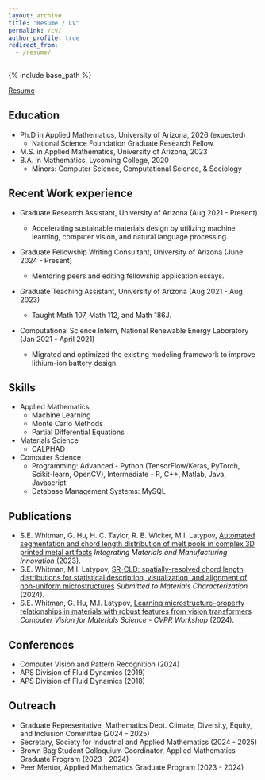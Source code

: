 ```yaml
---
layout: archive
title: "Resume / CV"
permalink: /cv/
author_profile: true
redirect_from:
  - /resume/
---
```


{% include base_path %}

[Resume](https://whishei.github.io/files/Whitman_Sheila_Resume.pdf)  

## Education
* Ph.D in Applied Mathematics, University of Arizona, 2026 (expected)
    * National Science Foundation Graduate Research Fellow
* M.S. in Applied Mathematics, University of Arizona, 2023
* B.A. in Mathematics, Lycoming College, 2020
    * Minors: Computer Science, Computational Science, & Sociology 

## Recent Work experience
* Graduate Research Assistant, University of Arizona (Aug 2021 - Present)
    * Accelerating sustainable materials design by utilizing machine learning, computer vision, and natural language processing.
 
* Graduate Fellowship Writing Consultant, University of Arizona (June 2024 - Present)
    * Mentoring peers and editing fellowship application essays.

* Graduate Teaching Assistant, University of Arizona (Aug 2021 - Aug 2023)
    * Taught Math 107, Math 112, and Math 186J.

* Computational Science Intern, National Renewable Energy Laboratory (Jan 2021 - April 2021)
    * Migrated and optimized the existing modeling framework to improve lithium-ion battery design.
   

## Skills
* Applied Mathematics
  * Machine Learning 
  * Monte Carlo Methods
  * Partial Differential Equations
* Materials Science
  * CALPHAD
* Computer Science
  * Programming: Advanced - Python (TensorFlow/Keras, PyTorch, Scikit-learn, OpenCV), Intermediate - R, C++, Matlab, Java, Javascript
  * Database Management Systems: MySQL

## Publications
* S.E. Whitman, G. Hu, H. C. Taylor, R. B. Wicker, M.I. Latypov, [Automated segmentation and chord length distribution of melt pools in complex 3D printed metal artifacts](https://link.springer.com/article/10.1007/s40192-023-00329-z) *Integrating Materials and Manufacturing Innovation* (2023).
* S.E. Whitman, M.I. Latypov, [SR-CLD: spatially-resolved chord length distributions for statistical description, visualization, and alignment of non-uniform microstructures](https://arxiv.org/abs/2409.03729) *Submitted to Materials Characterization* (2024).
* S.E. Whitman, G. Hu, M.I. Latypov, [Learning microstructure–property relationships in materials with robust features from vision transformers](https://openaccess.thecvf.com/content/CVPR2024W/CV4MS/papers/Whitman_Learning_Microstructure--Property_Relationships_in_Materials_with_Robust_Features_from_Vision_CVPRW_2024_paper.pdf) *Computer Vision for Materials Science - CVPR Workshop* (2024).
  
## Conferences
* Computer Vision and Pattern Recognition (2024)
* APS Division of Fluid Dynamics (2019)
* APS Division of Fluid Dynamics (2018)
  
  
## Outreach 
* Graduate Representative, Mathematics Dept. Climate, Diversity, Equity, and Inclusion Committee (2024 - 2025)
* Secretary, Society for Industrial and Applied Mathematics (2024 - 2025)
* Brown Bag Student Colloquium Coordinator, Applied Mathematics Graduate Program (2023 - 2024)
* Peer Mentor, Applied Mathematics Graduate Program (2023 - 2024)
